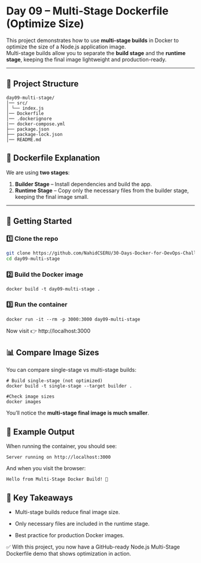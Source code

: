 # Day 09 – Multi-Stage Dockerfile (Optimize Size)

This project demonstrates how to use **multi-stage builds** in Docker to optimize the size of a Node.js application image.  
Multi-stage builds allow you to separate the **build stage** and the **runtime stage**, keeping the final image lightweight and production-ready.

---

## 📂 Project Structure
```
day09-multi-stage/
│── src/
│ └── index.js
│── Dockerfile
│── .dockerignore
|── docker-compose.yml
├── package.json
├── package-lock.json
│── README.md
```

## 🐳 Dockerfile Explanation

We are using **two stages**:

1. **Builder Stage** – Install dependencies and build the app.  
2. **Runtime Stage** – Copy only the necessary files from the builder stage, keeping the final image small.

---

## 🚀 Getting Started

### 1️⃣ Clone the repo
```bash
git clone https://github.com/NahidCSERU/30-Days-Docker-for-DevOps-Challenge.git
cd day09-multi-stage
```
### 2️⃣ Build the Docker image
```
docker build -t day09-multi-stage .
```
### 3️⃣ Run the container
```
docker run -it --rm -p 3000:3000 day09-multi-stage
```
Now visit 👉 http://localhost:3000
## 📊 Compare Image Sizes

You can compare single-stage vs multi-stage builds:
```
# Build single-stage (not optimized)
docker build -t single-stage --target builder .

#Check image sizes
docker images
```
You’ll notice the **multi-stage final image is much smaller**.
## 📝 Example Output

When running the container, you should see:
```
Server running on http://localhost:3000
```

And when you visit the browser:
```
Hello from Multi-Stage Docker Build! 🚀
```
## 🔑 Key Takeaways

* Multi-stage builds reduce final image size.

* Only necessary files are included in the runtime stage.

* Best practice for production Docker images.

✅ With this project, you now have a GitHub-ready Node.js Multi-Stage Dockerfile demo that shows optimization in action.